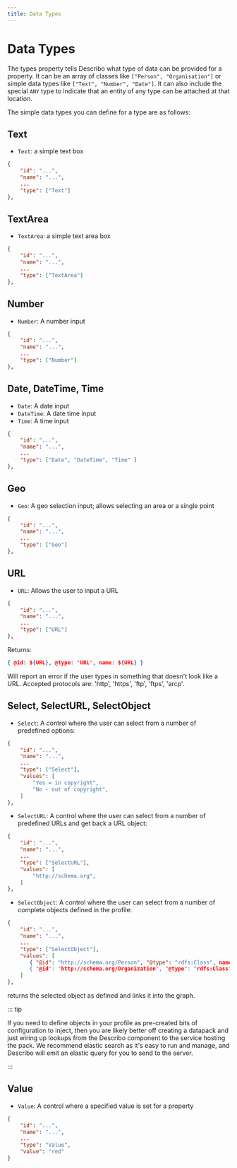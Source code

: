 ```yaml
---
title: Data Types
---
```


# Data Types

The types property tells Describo what type of data can be provided for a property. It can be an
array of classes like `["Person", "Organisation"]` or simple data types like
`["Text", "Number", "Date"]`. It can also include the special `ANY` type to indicate that an entity
of any type can be attached at that location.

The simple data types you can define for a type are as follows:

## Text

-   `Text`: a simple text box

```JSON
{
    "id": "...",
    "name": "...",
    ...
    "type": ["Text"]
},
```

## TextArea

-   `TextArea`: a simple text area box

```JSON
{
    "id": "...",
    "name": "...",
    ...
    "type": ["TextArea"]
},
```

## Number

-   `Number`: A number input

```JSON
{
    "id": "...",
    "name": "...",
    ...
    "type": ["Number"]
},
```

## Date, DateTime, Time

-   `Date`: A date input
-   `DateTime`: A date time input
-   `Time`: A time input

```JSON
{
    "id": "...",
    "name": "...",
    ...
    "type": ["Date", "DateTime", "Time" ]
},
```

## Geo

-   `Geo`: A geo selection input; allows selecting an area or a single point

```JSON
{
    "id": "...",
    "name": "...",
    ...
    "type": ["Geo"]
},
```

## URL

-   `URL`: Allows the user to input a URL

```JSON
{
    "id": "...",
    "name": "...",
    ...
    "type": ["URL"]
},
```

Returns:

```JSON
{ @id: ${URL}, @type: 'URL', name: ${URL} }
```

Will report an error if the user types in something that doesn't look like a URL. Accepted protocols
are: 'http', 'https', 'ftp', 'ftps', 'arcp'.

## Select, SelectURL, SelectObject

-   `Select`: A control where the user can select from a number of predefined options:

```JSON
{
    "id": "...",
    "name": "...",
    ...
    "type": ["Select"],
    "values": [
        "Yes = in copyright",
        "No - out of copyright",
    ]
},
```

-   `SelectURL`: A control where the user can select from a number of predefined URLs and get back a
    URL object:

```JSON
{
    "id": "...",
    "name": "...",
    ...
    "type": ["SelectURL"],
    "values": [
        "http://schema.org",
    ]
},
```

-   `SelectObject`: A control where the user can select from a number of complete objects defined in
    the profile:

```JSON
{
    "id": "...",
    "name": "...",
    ...
    "type": ["SelectObject"],
    "values": [
       { "@id": "http://schema.org/Person", "@type": "rdfs:Class", name: 'Person', description: 'It's people!" },
       { "@id": "http://schema.org/Organization", "@type": "rdfs:Class", name: 'Organization', description: 'It's not people!" },
    ]
},
```

returns the selected object as defined and links it into the graph.

::: tip

If you need to define objects in your profile as pre-created bits of configuration to inject, then
you are likely better off creating a datapack and just wiring up lookups from the Describo component
to the service hosting the pack. We recommend elastic search as it's easy to run and manage, and
Describo will emit an elastic query for you to send to the server.

:::

## Value

-   `Value`: A control where a specified value is set for a property

```JSON
{
    "id": "...",
    "name": "...",
    ...
    "type": "Value",
    "value": "red"
}
```
